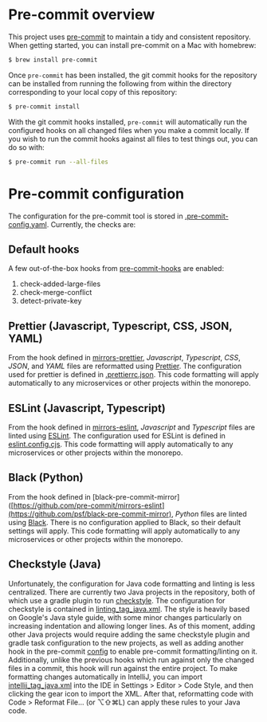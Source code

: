 # Pre-commit overview

This project uses [pre-commit](https://pre-commit.com/) to maintain a tidy and consistent repository. When getting started,
you can install pre-commit on a Mac with homebrew:

```bash
$ brew install pre-commit
```

Once `pre-commit` has been installed, the git commit hooks for the repository can be installed from running the following
from within the directory corresponding to your local copy of this repository:

```bash
$ pre-commit install
```

With the git commit hooks installed, `pre-commit` will automatically run the configured hooks on all changed files when you make a commit
locally. If you wish to run the commit hooks against all files to test things out, you can do so with:

```bash
$ pre-commit run --all-files
```

# Pre-commit configuration

The configuration for the pre-commit tool is stored in [.pre-commit-config.yaml](../../.pre-commit-config.yaml). Currently, the checks are:

## Default hooks

A few out-of-the-box hooks from [pre-commit-hooks](https://github.com/pre-commit/pre-commit-hooks) are enabled:
1. check-added-large-files
1. check-merge-conflict
1. detect-private-key

## Prettier (Javascript, Typescript, CSS, JSON, YAML)

From the hook defined in [mirrors-prettier](https://github.com/pre-commit/mirrors-prettier), *Javascript*, *Typescript*,
*CSS*, *JSON*, and *YAML* files are reformatted using [Prettier](https://prettier.io/). The configuration used for prettier is defined
in [.prettierrc.json](../../.prettierrc.json). This code formatting will apply automatically to any microservices or other projects within the monorepo.

## ESLint (Javascript, Typescript)

From the hook defined in [mirrors-eslint](https://github.com/pre-commit/mirrors-eslint), *Javascript* and *Typescript* files are linted using
[ESLint](https://eslint.org/). The configuration used for ESLint is defined in [eslint.config.cjs](../../eslint.config.cjs). This code
formatting will apply automatically to any microservices or other projects within the monorepo.

## Black (Python)

From the hook defined in [black-pre-commit-mirror]([https://github.com/pre-commit/mirrors-eslint](https://github.com/psf/black-pre-commit-mirror),
*Python* files are linted using [Black](https://black.readthedocs.io/en/stable/). There is no configuration applied to Black, so their default
settings will apply. This code formatting will apply automatically to any microservices or other projects within the monorepo.

## Checkstyle (Java)

Unfortunately, the configuration for Java code formatting and linting is less centralized. There are currently two Java projects
in the repository, both of which use a gradle plugin to run [checkstyle](https://checkstyle.sourceforge.io/). The configuration for checkstyle
is contained in [linting_tag_java.xml](../../linting_java_checkstyle.xml). The style is heavily based on Google's Java style guide, with some minor
changes particularly on increasing indentation and allowing longer lines. As of this moment, adding other Java projects would require adding
the same checkstyle plugin and gradle task configuration to the new projects, as well as adding another hook in the pre-commit
[config](../../.pre-commit-config.yaml) to enable pre-commit formatting/linting on it. Additionally, unlike the previous hooks which run against only the
changed files in a commit, this hook will run against the entire project. To make formatting changes automatically in IntelliJ, you can import
[intellij_tag_java.xml](../../intellij_tag_java.xml) into the IDE in Settings > Editor > Code Style, and then clicking the gear icon to import
the XML. After that, reformatting code with Code > Reformat File... (or ⌥⇧⌘L) can apply these rules to your Java code.
